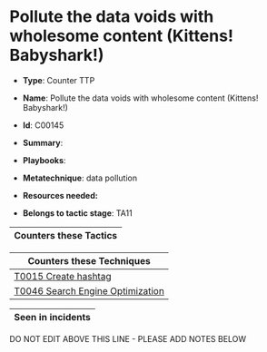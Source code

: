 # Pollute the data voids with wholesome content (Kittens! Babyshark!)

* **Type**: Counter TTP

* **Name**: Pollute the data voids with wholesome content (Kittens! Babyshark!)

* **Id**: C00145

* **Summary**: 

* **Playbooks**: 

* **Metatechnique**: data pollution

* **Resources needed:** 

* **Belongs to tactic stage**: TA11


| Counters these Tactics |
| ---------------------- |



| Counters these Techniques |
| ------------------------- |
| [T0015 Create hashtag](../techniques/T0015.md) |
| [T0046 Search Engine Optimization](../techniques/T0046.md) |



| Seen in incidents |
| ----------------- |


DO NOT EDIT ABOVE THIS LINE - PLEASE ADD NOTES BELOW